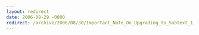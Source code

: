 ```yaml
---
layout: redirect
date: 2006-08-29 -0800
redirect: /archive/2006/08/30/Important_Note_On_Upgrading_to_Subtext_1.9.aspx/
---
```

